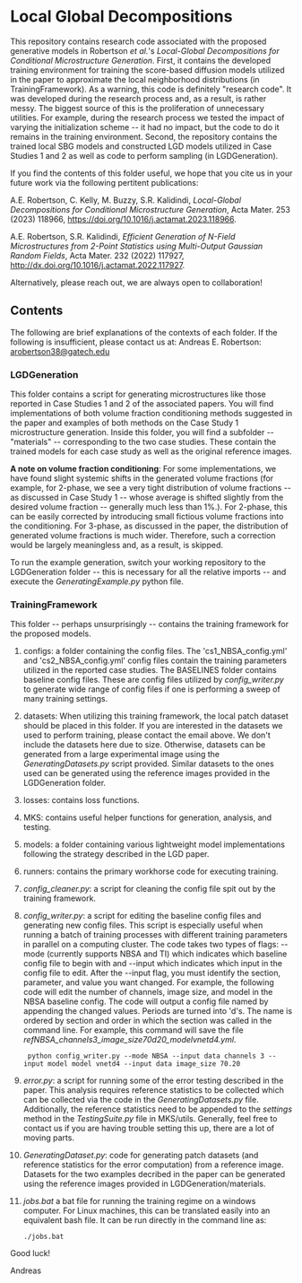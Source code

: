 # Local Global Decompositions
This repository contains research code associated with the proposed generative models in Robertson *et al.*'s *Local-Global Decompositions for Conditional Microstructure Generation*. First, it contains the developed training environment for training the score-based diffusion models utilized in the paper to approximate the local neighborhood distributions (in TrainingFramework). As a warning, this code is definitely "research code". It was developed during the research process and, as a result, is rather messy. The biggest source of this is the proliferation of unnecessary utilities. For example, during the research process we tested the impact of varying the initialization scheme -- it had no impact, but the code to do it remains in the training environment. Second, the repository contains the trained local SBG models and constructed LGD models utilized in Case Studies 1 and 2 as well as code to perform sampling (in LGDGeneration). 

If you find the contents of this folder useful, we hope that you cite us in your future work via the following pertitent publications:

A.E. Robertson, C. Kelly, M. Buzzy, S.R. Kalidindi, *Local-Global Decompositions for Conditional Microstructure Generation*, Acta Mater. 253 (2023) 118966, https://doi.org/10.1016/j.actamat.2023.118966.

A.E. Robertson, S.R. Kalidindi, *Efficient Generation of N-Field Microstructures from 2-Point Statistics using Multi-Output Gaussian Random Fields*, Acta Mater. 232 (2022) 117927, http://dx.doi.org/10.1016/j.actamat.2022.117927.

Alternatively, please reach out, we are always open to collaboration!

## Contents

The following are brief explanations of the contexts of each folder. 
If the following is insufficient, please contact us at:
Andreas E. Robertson: arobertson38@gatech.edu

### **LGDGeneration**

This folder contains a script for generating microstructures like those reported in Case Studies 1 and 2 of the associated papers. You will find implementations of both volume fraction conditioning methods suggested in the paper and examples of both methods on the Case Study 1 microstructure generation. Inside this folder, you will find a subfolder -- "materials" -- corresponding to the two case studies. These contain the trained models for each case study as well as the original reference images.

**A note on volume fraction conditioning**: For some implementations, we have found slight systemic shifts in the generated volume fractions (for example, for 2-phase, we see a very tight distribution of volume fractions -- as discussed in Case Study 1 -- whose average is shifted slightly from the desired volume fraction -- generally much less than 1%.). For 2-phase, this can be easily corrected by introducing small fictious volume fractions into the conditioning. For 3-phase, as discussed in the paper, the distribution of generated volume fractions is much wider. Therefore, such a correction would be largely meaningless and, as a result, is skipped.

To run the example generation, switch your working repository to the LGDGeneration folder -- this is necessary for all the relative imports -- and execute the *GeneratingExample.py* python file.

### **TrainingFramework**
This folder -- perhaps unsurprisingly -- contains the training framework for the proposed models. 

1. configs: a folder containing the config files. The 'cs1_NBSA_config.yml' and 'cs2_NBSA_config.yml' config files contain the training parameters utilized in the reported case studies. The BASELINES folder contains baseline config files. These are config files utilized by *config_writer.py* to generate wide range of config files if one is performing a sweep of many training settings. 
2. datasets: When utilizing this training framework, the local patch dataset should be placed in this folder. If you are interested in the datasets we used to perform training, please contact the email above. We don't include the datasets here due to size. Otherwise, datasets can be generated from a large experimental image using the *GeneratingDatasets.py* script provided. Similar datasets to the ones used can be generated using the reference images provided in the LGDGeneration folder. 
3. losses: contains loss functions.
4. MKS: contains useful helper functions for generation, analysis, and testing.
5. models: a folder containing various lightweight model implementations following the strategy described in the LGD paper.
6. runners: contains the primary workhorse code for executing training.
7. *config_cleaner.py*: a script for cleaning the config file spit out by the training framework. 
8. *config_writer.py*: a script for editing the baseline config files and generating new config files. This script is especially useful when running a batch of training processes with different training parameters in parallel on a computing cluster. The code takes two types of flags: --mode (currently supports NBSA and TI) which indicates which baseline config file to begin with and --input which indicates which input in the config file to edit. After the --input flag, you must identify the section, parameter, and value you want changed. For example, the following code will edit the number of channels, image size, and model in the NBSA baseline config. The code will output a config file named by appending the changed values. Periods are turned into 'd's. The name is ordered by section and order in which the section was called in the command line. For example, this command will save the file *refNBSA_channels3_image_size70d20_modelvnetd4.yml*.

        python config_writer.py --mode NBSA --input data channels 3 --input model model vnetd4 --input data image_size 70.20  
 
9. *error.py*: a script for running some of the error testing described in the paper. This analysis requires reference statistics to be collected which can be collected via the code in the *GeneratingDatasets.py* file. Additionally, the reference statistics need to be appended to the *settings* method in the *TestingSuite.py* file in MKS/utils. Generally, feel free to contact us if you are having trouble setting this up, there are a lot of moving parts.
10. *GeneratingDataset.py*: code for generating patch datasets (and reference statistics for the error computation) from a reference image. Datasets for the two examples decribed in the paper can be generated using the reference images provided in LGDGeneration/materials. 
11. *jobs.bat* a bat file for running the training regime on a windows computer. For Linux machines, this can be translated easily into an equivalent bash file. It can be run directly in the command line as:

        ./jobs.bat


Good luck!

Andreas

